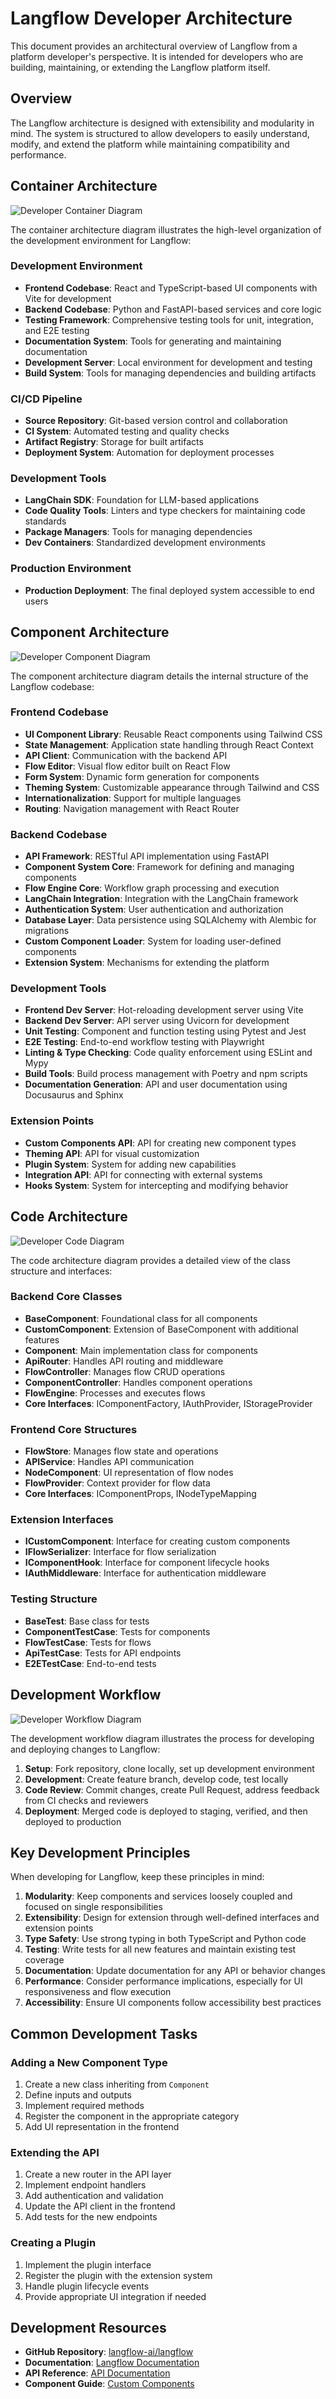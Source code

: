 # Langflow Developer Architecture

This document provides an architectural overview of Langflow from a platform developer's perspective. It is intended for developers who are building, maintaining, or extending the Langflow platform itself.

## Overview

The Langflow architecture is designed with extensibility and modularity in mind. The system is structured to allow developers to easily understand, modify, and extend the platform while maintaining compatibility and performance.

## Container Architecture

![Developer Container Diagram](../c4/developer/developer_container_diagram.png)

The container architecture diagram illustrates the high-level organization of the development environment for Langflow:

### Development Environment
- **Frontend Codebase**: React and TypeScript-based UI components with Vite for development
- **Backend Codebase**: Python and FastAPI-based services and core logic
- **Testing Framework**: Comprehensive testing tools for unit, integration, and E2E testing
- **Documentation System**: Tools for generating and maintaining documentation
- **Development Server**: Local environment for development and testing
- **Build System**: Tools for managing dependencies and building artifacts

### CI/CD Pipeline
- **Source Repository**: Git-based version control and collaboration
- **CI System**: Automated testing and quality checks
- **Artifact Registry**: Storage for built artifacts
- **Deployment System**: Automation for deployment processes

### Development Tools
- **LangChain SDK**: Foundation for LLM-based applications
- **Code Quality Tools**: Linters and type checkers for maintaining code standards
- **Package Managers**: Tools for managing dependencies
- **Dev Containers**: Standardized development environments

### Production Environment
- **Production Deployment**: The final deployed system accessible to end users

## Component Architecture

![Developer Component Diagram](../c4/developer/developer_component_diagram.png)

The component architecture diagram details the internal structure of the Langflow codebase:

### Frontend Codebase
- **UI Component Library**: Reusable React components using Tailwind CSS
- **State Management**: Application state handling through React Context
- **API Client**: Communication with the backend API
- **Flow Editor**: Visual flow editor built on React Flow
- **Form System**: Dynamic form generation for components
- **Theming System**: Customizable appearance through Tailwind and CSS
- **Internationalization**: Support for multiple languages
- **Routing**: Navigation management with React Router

### Backend Codebase
- **API Framework**: RESTful API implementation using FastAPI
- **Component System Core**: Framework for defining and managing components
- **Flow Engine Core**: Workflow graph processing and execution
- **LangChain Integration**: Integration with the LangChain framework
- **Authentication System**: User authentication and authorization
- **Database Layer**: Data persistence using SQLAlchemy with Alembic for migrations
- **Custom Component Loader**: System for loading user-defined components
- **Extension System**: Mechanisms for extending the platform

### Development Tools
- **Frontend Dev Server**: Hot-reloading development server using Vite
- **Backend Dev Server**: API server using Uvicorn for development
- **Unit Testing**: Component and function testing using Pytest and Jest
- **E2E Testing**: End-to-end workflow testing with Playwright
- **Linting & Type Checking**: Code quality enforcement using ESLint and Mypy
- **Build Tools**: Build process management with Poetry and npm scripts
- **Documentation Generation**: API and user documentation using Docusaurus and Sphinx

### Extension Points
- **Custom Components API**: API for creating new component types
- **Theming API**: API for visual customization
- **Plugin System**: System for adding new capabilities
- **Integration API**: API for connecting with external systems
- **Hooks System**: System for intercepting and modifying behavior

## Code Architecture

![Developer Code Diagram](../c4/developer/developer_code_diagram.png)

The code architecture diagram provides a detailed view of the class structure and interfaces:

### Backend Core Classes
- **BaseComponent**: Foundational class for all components
- **CustomComponent**: Extension of BaseComponent with additional features
- **Component**: Main implementation class for components
- **ApiRouter**: Handles API routing and middleware
- **FlowController**: Manages flow CRUD operations
- **ComponentController**: Handles component operations
- **FlowEngine**: Processes and executes flows
- **Core Interfaces**: IComponentFactory, IAuthProvider, IStorageProvider

### Frontend Core Structures
- **FlowStore**: Manages flow state and operations
- **APIService**: Handles API communication
- **NodeComponent**: UI representation of flow nodes
- **FlowProvider**: Context provider for flow data
- **Core Interfaces**: IComponentProps, INodeTypeMapping

### Extension Interfaces
- **ICustomComponent**: Interface for creating custom components
- **IFlowSerializer**: Interface for flow serialization
- **IComponentHook**: Interface for component lifecycle hooks
- **IAuthMiddleware**: Interface for authentication middleware

### Testing Structure
- **BaseTest**: Base class for tests
- **ComponentTestCase**: Tests for components
- **FlowTestCase**: Tests for flows
- **ApiTestCase**: Tests for API endpoints
- **E2ETestCase**: End-to-end tests

## Development Workflow

![Developer Workflow Diagram](../c4/developer/developer_workflow_diagram.png)

The development workflow diagram illustrates the process for developing and deploying changes to Langflow:

1. **Setup**: Fork repository, clone locally, set up development environment
2. **Development**: Create feature branch, develop code, test locally
3. **Code Review**: Commit changes, create Pull Request, address feedback from CI checks and reviewers
4. **Deployment**: Merged code is deployed to staging, verified, and then deployed to production

## Key Development Principles

When developing for Langflow, keep these principles in mind:

1. **Modularity**: Keep components and services loosely coupled and focused on single responsibilities
2. **Extensibility**: Design for extension through well-defined interfaces and extension points
3. **Type Safety**: Use strong typing in both TypeScript and Python code
4. **Testing**: Write tests for all new features and maintain existing test coverage
5. **Documentation**: Update documentation for any API or behavior changes
6. **Performance**: Consider performance implications, especially for UI responsiveness and flow execution
7. **Accessibility**: Ensure UI components follow accessibility best practices

## Common Development Tasks

### Adding a New Component Type

1. Create a new class inheriting from `Component`
2. Define inputs and outputs
3. Implement required methods
4. Register the component in the appropriate category
5. Add UI representation in the frontend

### Extending the API

1. Create a new router in the API layer
2. Implement endpoint handlers
3. Add authentication and validation
4. Update the API client in the frontend
5. Add tests for the new endpoints

### Creating a Plugin

1. Implement the plugin interface
2. Register the plugin with the extension system
3. Handle plugin lifecycle events
4. Provide appropriate UI integration if needed

## Development Resources

- **GitHub Repository**: [langflow-ai/langflow](https://github.com/langflow-ai/langflow)
- **Documentation**: [Langflow Documentation](https://docs.langflow.org)
- **API Reference**: [API Documentation](https://docs.langflow.org/api)
- **Component Guide**: [Custom Components](https://docs.langflow.org/components-custom-components)